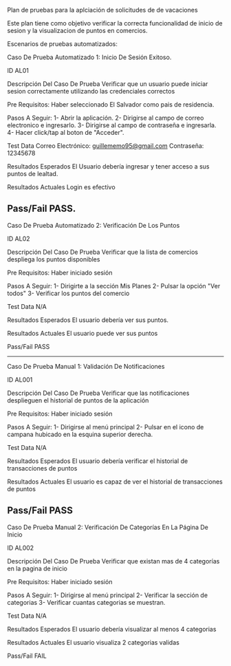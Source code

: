 Plan de pruebas para la aplciación de solicitudes de de vacaciones

Este plan tiene como objetivo verificar la correcta funcionalidad de inicio de sesion y la visualizacion de puntos en comercios.

Escenarios de pruebas automatizados: 

Caso De Prueba Automatizado 1: Inicio De Sesión Exitoso.

ID
AL01

Descripción Del Caso De Prueba
Verificar que un usuario puede iniciar sesion correctamente utilizando las credenciales correctos

Pre Requisitos:
Haber seleccionado El Salvador como pais de residencia.

Pasos A Seguir:
1- Abrir la aplicación.
2- Dirigirse al campo de correo electronico e ingresarlo.
3- Dirigirse al campo de contraseña e ingresarla.
4- Hacer click/tap al boton de "Acceder".


Test Data
Correo Electrónico: guillememo95@gmail.com
Contraseña: 12345678

Resultados Esperados
El Usuario debería ingresar y tener acceso a sus puntos de lealtad.

Resultados Actuales
Login es efectivo

Pass/Fail
PASS.
-----------------------------------------------------------------------------------------------------------------------------

Caso De Prueba Automatizado 2: Verificación De Los Puntos

ID
AL02

Descripción Del Caso De Prueba
Verificar que la lista de comercios despliega los puntos disponibles

Pre Requisitos:
Haber iniciado sesión

Pasos A Seguir:
1- Dirigirte a la sección Mis Planes
2- Pulsar la opción "Ver todos"
3- Verificar los puntos del comercio


Test Data
N/A

Resultados Esperados
El usuario debería ver sus puntos.

Resultados Actuales
El usuario puede ver sus puntos

Pass/Fail
PASS

-----------------------------------------------------------------------------------------------------------------------------------

Caso De Prueba Manual 1: Validación De Notificaciones 

ID
AL001

Descripción Del Caso De Prueba
Verificar que las notificaciones desplieguen el historial de puntos de la aplicación

Pre Requisitos:
Haber iniciado sesión

Pasos A Seguir:
1- Dirigirse al menú principal
2- Pulsar en el icono de campana hubicado en la esquina superior derecha.


Test Data
N/A

Resultados Esperados
El usuario debería verificar el historial de transacciones de puntos

Resultados Actuales
El usuario es capaz de ver el historial de transacciones de puntos

Pass/Fail
PASS
---------------------------------------------------------------------------------------------------------------------------------------

Caso De Prueba Manual 2: Verificación De Categorías En La Página De Inicio

ID
AL002

Descripción Del Caso De Prueba
Verificar que existan mas de 4 categorías en la pagina de inicio

Pre Requisitos:
Haber iniciado sesión

Pasos A Seguir:
1- Dirigirse al menú principal
2- Verificar la sección de categorias
3- Verificar cuantas categorias se muestran.


Test Data
N/A

Resultados Esperados
El usuario debería visualizar al menos 4 categorias

Resultados Actuales
El usuario visualiza 2 categorias validas

Pass/Fail
FAIL